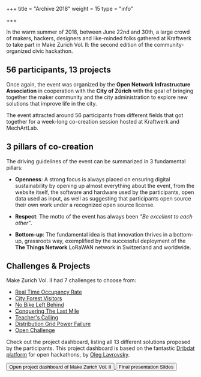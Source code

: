 +++
title = "Archive 2018"
weight = 15
type = "info"

+++

In the warm summer of 2018, between June 22nd and 30th, a large crowd of makers, hackers, designers and like-minded folks gathered at Kraftwerk to take part in Make Zurich Vol. II: the second edition of the community-organized civic hackathon.

<!--more-->

## 56 participants, 13 projects

Once again, the event was organized by the **Open Network Infrastructure Association** in cooperation with the **City of Zürich** with the goal of bringing together the maker community and the city administration to explore new solutions that improve life in the city.

The event attracted around 56 participants from different fields that got together for a week-long co-creation session hosted at Kraftwerk and MechArtLab.

## 3 pillars of co-creation

The driving guidelines of the event can be summarized in 3 fundamental pillars:

* **Openness**: A strong focus is always placed on ensuring digital sustainability by opening up almost everything about the event, from the website itself, the software and hardware used by the participants, open data used as input, as well as suggesting that participants open source their own work under a recognized open source license.

* **Respect**: The motto of the event has always been *"Be excellent to each other"*.

* **Bottom-up**: The fundamental idea is that innovation thrives in a bottom-up, grassroots way, exemplified by the successful deployment of the **The Things Network** LoRaWAN network in Switzerland and worldwide.

## Challenges & Projects

Make Zurich Vol. II had 7 challenges to choose from:

* <span class="btn btn-sm purple darken-4"><a href="box/1" class="white-text">Real Time Occupancy Rate</a></span><br/>
* <span class="btn btn-sm purple darken-4"><a href="box/2" class="white-text">City Forest Visitors</a></span><br/>
* <span class="btn btn-sm purple darken-4"><a href="box/3" class="white-text">No Bike Left Behind</a></span><br/>
* <span class="btn btn-sm purple darken-4"><a href="box/4" class="white-text">Conquering The Last Mile</a></span><br/>
* <span class="btn btn-sm purple darken-4"><a href="box/5" class="white-text">Teacher's Calling</a></span><br/>
* <span class="btn btn-sm purple darken-4"><a href="box/6" class="white-text">Distribution Grid Power Failure</a></span><br/>
* <span class="btn btn-sm purple darken-4"><a href="box/7" class="white-text">Open Challenge</a></span><br/>

Check out the project dashboard, listing all 13 different solutions proposed by the participants.
This project dashboard is based on the fantastic [Dribdat platform](https://datalets.ch/dribdat/)
for open hackathons, by [Oleg Lavrovsky](https://blog.datalets.ch/author/oleg/).

<a href="https://now.makezurich.ch/event/3">
  <button type="button" class="btn event-primary-color m-0 waves-effect waves-light" >
      Open project dashboard of Make Zurich Vol. II <i class="fa fa-code ml-2"></i>
  </button>
</a>

<a href="https://docs.google.com/presentation/d/1fXI5CKWvhOAN5mPgH-V5mJNJbjLmShOoPy4aEuhsOJg/present?usp=sharing">
  <button type="button" class="btn event-primary-color m-0 waves-effect waves-light" >
      Final presentation Slides<i class="fa fa-desktop ml-2"></i>
  </button>
</a>
